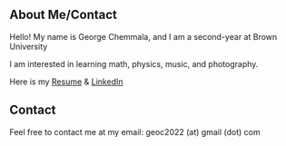 ## About Me/Contact
Hello! My name is George Chemmala, and I am a second-year at Brown University

I am interested in learning math, physics, music, and photography.

Here is my [Resume](https://geoc2022.github.io/media/Resume%20(2023).pdf) & [LinkedIn](https://www.linkedin.com/in/george-c-21388420b/) 

## Contact
Feel free to contact me at my email: geoc2022 (at) gmail (dot) com